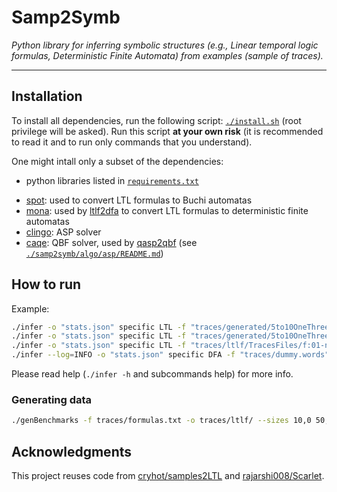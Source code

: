 # Samp2Symb
_Python library for inferring symbolic structures (e.g., Linear temporal logic formulas, Deterministic Finite Automata) from examples (sample of traces)._

---

## Installation

To install all dependencies, run the following script: [`./install.sh`](install.sh) (root privilege will be asked).
Run this script **at your own risk** (it is recommended to read it and to run only commands that you understand).

One might intall only a subset of the dependencies:
- python libraries listed in [`requirements.txt`](requirements.txt)
<!-- - [Z3](https://github.com/Z3Prover/z3#python) with python bindings: SAT solver -->
- [spot](https://spot.lrde.epita.fr/install.html): used to convert LTL formulas to Buchi automatas
- [mona](https://www.brics.dk/mona/): used by [ltlf2dfa](https://github.com/whitemech/LTLf2DFA) to convert LTL formulas to deterministic finite automatas
- [clingo](https://github.com/potassco/clingo): ASP solver
- [caqe](https://github.com/ltentrup/caqe.git): QBF solver, used by [qasp2qbf](https://github.com/potassco/qasp2qbf) (see [`./samp2symb/algo/asp/README.md`](samp2symb/algo/asp/README.md))


## How to run

Example:
```sh
./infer -o "stats.json" specific LTL -f "traces/generated/5to10OneThree/0020.trace" -n=4 --method=CE
./infer -o "stats.json" specific LTL -f "traces/generated/5to10OneThree/0020.trace" -n=4 --method=HYBRID --horizon=3
./infer -o "stats.json" specific LTL -f "traces/ltlf/TracesFiles/f:01-nw:500-ml:10-0.trace" -n=4 --method=CE
./infer --log=INFO -o "stats.json" specific DFA -f "traces/dummy.words" --dfa="dfa.dot" --dfa-new="dfa-{attempt}.dot" -n=3 --method=CE
```

Please read help (`./infer -h` and subcommands help) for more info.

<!-- insert help -->

### Generating data

```sh
./genBenchmarks -f traces/formulas.txt -o traces/ltlf/ --sizes 10,0 50,0 100,0 200,0 500,0 --lengths 10
```

## Acknowledgments

This project reuses code from [cryhot/samples2LTL](https://github.com/cryhot/samples2LTL) and [rajarshi008/Scarlet](https://github.com/rajarshi008/Scarlet/).